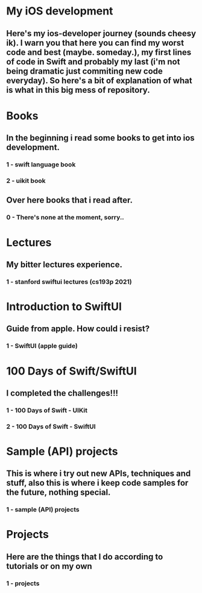 # My iOS development
## Here's my ios-developer journey (sounds cheesy ik). I warn you that here you can find my worst code and best (maybe. someday.), my first lines of code in Swift and probably my last (i'm not being dramatic just commiting new code everyday). So here's a bit of explanation of what is what in this big mess of repository. 

# Books 

## In the beginning i read some books to get into ios development.
### 1 - swift language book
### 2 - uikit book

## Over here books that i read after.
### 0 - There's none at the moment, sorry..

# Lectures

## My bitter lectures experience.
### 1 - stanford swiftui lectures (cs193p 2021)

# Introduction to SwiftUI 
 
## Guide from apple. How could i resist?
### 1 - SwiftUI (apple guide)


# 100 Days of Swift/SwiftUI

## I completed the challenges!!!
### 1 - 100 Days of Swift - UIKit
### 2 - 100 Days of Swift - SwiftUI

# Sample (API) projects 

## This is where i try out new APIs, techniques and stuff, also this is where i keep code samples for the future, nothing special.
### 1 - sample (API) projects

# Projects

## Here are the things that I do according to tutorials or on my own
### 1 - projects
